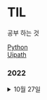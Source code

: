 # TIL

공부 하는 것

<a href="https://github.com/ridka42/TIL/tree/main/Python">Python</a></li> <br>
<a href="https://github.com/ridka42/TIL/tree/main/Uipath">Uipath</a></li>

### 2022

<details>
<summary>10월 27일</summary>
<div markdown="1">       

>  <details>
>  <summary>Python</summary>
>  <div markdown="1">        
>   * <a href="https://github.com/ridka42/TIL/tree/main/Python/AlpacoLec/221027">강의 제목별 링크</a>
> </div>
> </details>

>  <details>
>  <summary>Uipath</summary>
>  <div markdown="1">        
>   * <a href="https://github.com/ridka42/TIL/tree/main/Python/AlpacoLec/221027">강의 제목별 링크</a>
> </div>
> </details>



</div>
</details>

